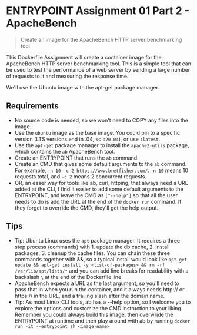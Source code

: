 # ENTRYPOINT Assignment 01 Part 2 - ApacheBench

> Create an image for the ApacheBench HTTP server benchmarking tool

This Dockerfile Assignment will create a container image for the ApacheBench HTTP server benchmarking tool. This is a simple tool that can be used to test the performance of a web server by sending a large number of requests to it and measuring the response time.

We'll use the Ubuntu image with the apt-get package manager.

## Requirements

- No source code is needed, so we won't need to COPY any files into the image.
- Use the `ubuntu` image as the base image. You could pin to a specific version (LTS versions end in .04, so `:20.04`), or use `:latest`.
- Use the `apt-get` package manager to install the `apache2-utils` package, which contains the `ab` ApacheBench tool.
- Create an ENTRYPOINT that runs the `ab` command.
- Create an CMD that gives some default arguments to the `ab` command. For example, `-n 10 -c 2 https://www.bretfisher.com/`. `-n 10` means 10 requests total, and `-c 2` means 2 concurrent requests.
- OR, an easer way for tools like ab, curl, httping, that always need a URL added at the CLI, I find it easier to add some default arguments to the ENTRYPOINT, and leave the CMD as `["--help"]` so that all the user needs to do is add the URL at the end of the `docker run` command. If they forget to override the CMD, they'll get the help output.

## Tips

- Tip: Ubuntu Linux uses the `apt` package manager. It requires a three step process (commands) with 1. update the db cache, 2. install packages, 3. cleanup the cache files. You can chain these three commands together with &&, so a typical install would look like `apt-get update && apt-get install -y <list-of-packages> && rm -rf /var/lib/apt/lists/*` and you can add line breaks for readability with a backslash `\` at the end of the Dockerfile line.
- ApacheBench expects a URL as the last argument, so you'll need to pass that in when you run the container, and it always needs http:// or https:// in the URL, and a trailing slash after the domain name.
- Tip: As most Linux CLI tools, ab has a --help option, so I welcome you to explore the options and customize the CMD instruction to your liking. Remember you could always build this image, then overwride the ENTRYPOINT at runtime and then play around with ab by running `docker run -it --entrypoint sh <image-name>`

